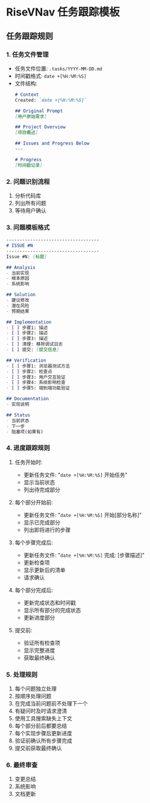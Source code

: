 # RiseVNav 任务跟踪模板

## 任务跟踪规则

### 1. 任务文件管理
- 任务文件位置: `.tasks/YYYY-MM-DD.md`
- 时间戳格式: `date +[%H:%M:%S]`
- 文件结构:
  ```markdown
  # Context
  Created: `date +[%H:%M:%S]`

  ## Original Prompt
  [用户原始需求]

  ## Project Overview
  [项目概述]

  ## Issues and Progress Below
  ---

  # Progress
  [时间戳记录]
  ```

### 2. 问题识别流程
1. 分析代码库
2. 列出所有问题
3. 等待用户确认

### 3. 问题模板格式
```markdown
-----------------------------------
# ISSUE #N
-----------------------------------
Issue #N: [标题]

## Analysis
- 当前实现
- 根本原因
- 系统影响

## Solution
- 建议修改
- 潜在风险
- 预期结果

## Implementation
- [ ] 步骤1: 描述
- [ ] 步骤2: 描述
- [ ] 步骤3: 描述
- [ ] 清理: 移除调试日志
- [ ] 提交: [提交信息]

## Verification
- [ ] 步骤1: 浏览器测试方法
- [ ] 步骤2: 检查点
- [ ] 步骤3: 用户交互验证
- [ ] 步骤4: 系统影响检查
- [ ] 步骤5: 端到端功能验证

## Documentation
- 实现说明

## Status
- 当前状态
- 下一步
- 阻塞项(如果有)
```

### 4. 进度跟踪规则
1. 任务开始时:
   - 更新任务文件: "`date +[%H:%M:%S]` 开始任务"
   - 显示当前状态
   - 列出待完成部分

2. 每个部分开始前:
   - 更新任务文件: "`date +[%H:%M:%S]` 开始[部分名称]"
   - 显示已完成部分
   - 列出即将进行的步骤

3. 每个步骤完成后:
   - 更新任务文件: "`date +[%H:%M:%S]` 完成: [步骤描述]"
   - 更新检查项
   - 显示更新后的清单
   - 请求确认

4. 每个部分完成后:
   - 更新完成状态和时间戳
   - 显示所有部分的完成状态
   - 更新进度部分

5. 提交前:
   - 验证所有检查项
   - 显示完整进度
   - 获取最终确认

### 5. 处理规则
1. 每个问题独立处理
2. 按顺序处理问题
3. 在完成当前问题前不处理下一个
4. 有疑问时及时请求澄清
5. 使用工具搜索缺失上下文
6. 每个部分前后都要总结
7. 每个实现步骤后更新进度
8. 验证前确认所有步骤完成
9. 提交前获取最终确认

### 6. 最终审查
1. 变更总结
2. 系统影响
3. 文档更新 